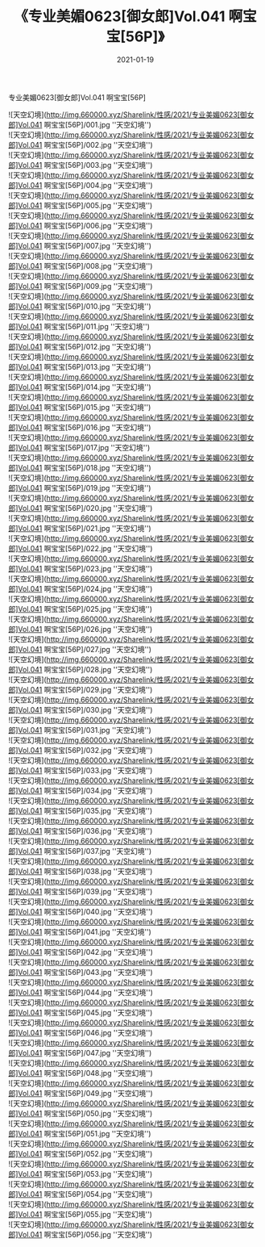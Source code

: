 ﻿---
layout: post
title:  《专业美媚0623[御女郎]Vol.041 啊宝宝[56P]》
date:   2021-01-19
img: http://img.660000.xyz/Sharelink/性感/2021/专业美媚0623[御女郎]Vol.041 啊宝宝[56P]/000.jpg
categories: [美女, 性感, 泳衣]
---

专业美媚0623[御女郎]Vol.041 啊宝宝[56P]



![天空幻境](http://img.660000.xyz/Sharelink/性感/2021/专业美媚0623[御女郎]Vol.041 啊宝宝[56P]/001.jpg ''天空幻境'') <br>
![天空幻境](http://img.660000.xyz/Sharelink/性感/2021/专业美媚0623[御女郎]Vol.041 啊宝宝[56P]/002.jpg ''天空幻境'') <br>
![天空幻境](http://img.660000.xyz/Sharelink/性感/2021/专业美媚0623[御女郎]Vol.041 啊宝宝[56P]/003.jpg ''天空幻境'') <br>
![天空幻境](http://img.660000.xyz/Sharelink/性感/2021/专业美媚0623[御女郎]Vol.041 啊宝宝[56P]/004.jpg ''天空幻境'') <br>
![天空幻境](http://img.660000.xyz/Sharelink/性感/2021/专业美媚0623[御女郎]Vol.041 啊宝宝[56P]/005.jpg ''天空幻境'') <br>
![天空幻境](http://img.660000.xyz/Sharelink/性感/2021/专业美媚0623[御女郎]Vol.041 啊宝宝[56P]/006.jpg ''天空幻境'') <br>
![天空幻境](http://img.660000.xyz/Sharelink/性感/2021/专业美媚0623[御女郎]Vol.041 啊宝宝[56P]/007.jpg ''天空幻境'') <br>
![天空幻境](http://img.660000.xyz/Sharelink/性感/2021/专业美媚0623[御女郎]Vol.041 啊宝宝[56P]/008.jpg ''天空幻境'') <br>
![天空幻境](http://img.660000.xyz/Sharelink/性感/2021/专业美媚0623[御女郎]Vol.041 啊宝宝[56P]/009.jpg ''天空幻境'') <br>
![天空幻境](http://img.660000.xyz/Sharelink/性感/2021/专业美媚0623[御女郎]Vol.041 啊宝宝[56P]/010.jpg ''天空幻境'') <br>
![天空幻境](http://img.660000.xyz/Sharelink/性感/2021/专业美媚0623[御女郎]Vol.041 啊宝宝[56P]/011.jpg ''天空幻境'') <br>
![天空幻境](http://img.660000.xyz/Sharelink/性感/2021/专业美媚0623[御女郎]Vol.041 啊宝宝[56P]/012.jpg ''天空幻境'') <br>
![天空幻境](http://img.660000.xyz/Sharelink/性感/2021/专业美媚0623[御女郎]Vol.041 啊宝宝[56P]/013.jpg ''天空幻境'') <br>
![天空幻境](http://img.660000.xyz/Sharelink/性感/2021/专业美媚0623[御女郎]Vol.041 啊宝宝[56P]/014.jpg ''天空幻境'') <br>
![天空幻境](http://img.660000.xyz/Sharelink/性感/2021/专业美媚0623[御女郎]Vol.041 啊宝宝[56P]/015.jpg ''天空幻境'') <br>
![天空幻境](http://img.660000.xyz/Sharelink/性感/2021/专业美媚0623[御女郎]Vol.041 啊宝宝[56P]/016.jpg ''天空幻境'') <br>
![天空幻境](http://img.660000.xyz/Sharelink/性感/2021/专业美媚0623[御女郎]Vol.041 啊宝宝[56P]/017.jpg ''天空幻境'') <br>
![天空幻境](http://img.660000.xyz/Sharelink/性感/2021/专业美媚0623[御女郎]Vol.041 啊宝宝[56P]/018.jpg ''天空幻境'') <br>
![天空幻境](http://img.660000.xyz/Sharelink/性感/2021/专业美媚0623[御女郎]Vol.041 啊宝宝[56P]/019.jpg ''天空幻境'') <br>
![天空幻境](http://img.660000.xyz/Sharelink/性感/2021/专业美媚0623[御女郎]Vol.041 啊宝宝[56P]/020.jpg ''天空幻境'') <br>
![天空幻境](http://img.660000.xyz/Sharelink/性感/2021/专业美媚0623[御女郎]Vol.041 啊宝宝[56P]/021.jpg ''天空幻境'') <br>
![天空幻境](http://img.660000.xyz/Sharelink/性感/2021/专业美媚0623[御女郎]Vol.041 啊宝宝[56P]/022.jpg ''天空幻境'') <br>
![天空幻境](http://img.660000.xyz/Sharelink/性感/2021/专业美媚0623[御女郎]Vol.041 啊宝宝[56P]/023.jpg ''天空幻境'') <br>
![天空幻境](http://img.660000.xyz/Sharelink/性感/2021/专业美媚0623[御女郎]Vol.041 啊宝宝[56P]/024.jpg ''天空幻境'') <br>
![天空幻境](http://img.660000.xyz/Sharelink/性感/2021/专业美媚0623[御女郎]Vol.041 啊宝宝[56P]/025.jpg ''天空幻境'') <br>
![天空幻境](http://img.660000.xyz/Sharelink/性感/2021/专业美媚0623[御女郎]Vol.041 啊宝宝[56P]/026.jpg ''天空幻境'') <br>
![天空幻境](http://img.660000.xyz/Sharelink/性感/2021/专业美媚0623[御女郎]Vol.041 啊宝宝[56P]/027.jpg ''天空幻境'') <br>
![天空幻境](http://img.660000.xyz/Sharelink/性感/2021/专业美媚0623[御女郎]Vol.041 啊宝宝[56P]/028.jpg ''天空幻境'') <br>
![天空幻境](http://img.660000.xyz/Sharelink/性感/2021/专业美媚0623[御女郎]Vol.041 啊宝宝[56P]/029.jpg ''天空幻境'') <br>
![天空幻境](http://img.660000.xyz/Sharelink/性感/2021/专业美媚0623[御女郎]Vol.041 啊宝宝[56P]/030.jpg ''天空幻境'') <br>
![天空幻境](http://img.660000.xyz/Sharelink/性感/2021/专业美媚0623[御女郎]Vol.041 啊宝宝[56P]/031.jpg ''天空幻境'') <br>
![天空幻境](http://img.660000.xyz/Sharelink/性感/2021/专业美媚0623[御女郎]Vol.041 啊宝宝[56P]/032.jpg ''天空幻境'') <br>
![天空幻境](http://img.660000.xyz/Sharelink/性感/2021/专业美媚0623[御女郎]Vol.041 啊宝宝[56P]/033.jpg ''天空幻境'') <br>
![天空幻境](http://img.660000.xyz/Sharelink/性感/2021/专业美媚0623[御女郎]Vol.041 啊宝宝[56P]/034.jpg ''天空幻境'') <br>
![天空幻境](http://img.660000.xyz/Sharelink/性感/2021/专业美媚0623[御女郎]Vol.041 啊宝宝[56P]/035.jpg ''天空幻境'') <br>
![天空幻境](http://img.660000.xyz/Sharelink/性感/2021/专业美媚0623[御女郎]Vol.041 啊宝宝[56P]/036.jpg ''天空幻境'') <br>
![天空幻境](http://img.660000.xyz/Sharelink/性感/2021/专业美媚0623[御女郎]Vol.041 啊宝宝[56P]/037.jpg ''天空幻境'') <br>
![天空幻境](http://img.660000.xyz/Sharelink/性感/2021/专业美媚0623[御女郎]Vol.041 啊宝宝[56P]/038.jpg ''天空幻境'') <br>
![天空幻境](http://img.660000.xyz/Sharelink/性感/2021/专业美媚0623[御女郎]Vol.041 啊宝宝[56P]/039.jpg ''天空幻境'') <br>
![天空幻境](http://img.660000.xyz/Sharelink/性感/2021/专业美媚0623[御女郎]Vol.041 啊宝宝[56P]/040.jpg ''天空幻境'') <br>
![天空幻境](http://img.660000.xyz/Sharelink/性感/2021/专业美媚0623[御女郎]Vol.041 啊宝宝[56P]/041.jpg ''天空幻境'') <br>
![天空幻境](http://img.660000.xyz/Sharelink/性感/2021/专业美媚0623[御女郎]Vol.041 啊宝宝[56P]/042.jpg ''天空幻境'') <br>
![天空幻境](http://img.660000.xyz/Sharelink/性感/2021/专业美媚0623[御女郎]Vol.041 啊宝宝[56P]/043.jpg ''天空幻境'') <br>
![天空幻境](http://img.660000.xyz/Sharelink/性感/2021/专业美媚0623[御女郎]Vol.041 啊宝宝[56P]/044.jpg ''天空幻境'') <br>
![天空幻境](http://img.660000.xyz/Sharelink/性感/2021/专业美媚0623[御女郎]Vol.041 啊宝宝[56P]/045.jpg ''天空幻境'') <br>
![天空幻境](http://img.660000.xyz/Sharelink/性感/2021/专业美媚0623[御女郎]Vol.041 啊宝宝[56P]/046.jpg ''天空幻境'') <br>
![天空幻境](http://img.660000.xyz/Sharelink/性感/2021/专业美媚0623[御女郎]Vol.041 啊宝宝[56P]/047.jpg ''天空幻境'') <br>
![天空幻境](http://img.660000.xyz/Sharelink/性感/2021/专业美媚0623[御女郎]Vol.041 啊宝宝[56P]/048.jpg ''天空幻境'') <br>
![天空幻境](http://img.660000.xyz/Sharelink/性感/2021/专业美媚0623[御女郎]Vol.041 啊宝宝[56P]/049.jpg ''天空幻境'') <br>
![天空幻境](http://img.660000.xyz/Sharelink/性感/2021/专业美媚0623[御女郎]Vol.041 啊宝宝[56P]/050.jpg ''天空幻境'') <br>
![天空幻境](http://img.660000.xyz/Sharelink/性感/2021/专业美媚0623[御女郎]Vol.041 啊宝宝[56P]/051.jpg ''天空幻境'') <br>
![天空幻境](http://img.660000.xyz/Sharelink/性感/2021/专业美媚0623[御女郎]Vol.041 啊宝宝[56P]/052.jpg ''天空幻境'') <br>
![天空幻境](http://img.660000.xyz/Sharelink/性感/2021/专业美媚0623[御女郎]Vol.041 啊宝宝[56P]/053.jpg ''天空幻境'') <br>
![天空幻境](http://img.660000.xyz/Sharelink/性感/2021/专业美媚0623[御女郎]Vol.041 啊宝宝[56P]/054.jpg ''天空幻境'') <br>
![天空幻境](http://img.660000.xyz/Sharelink/性感/2021/专业美媚0623[御女郎]Vol.041 啊宝宝[56P]/055.jpg ''天空幻境'') <br>
![天空幻境](http://img.660000.xyz/Sharelink/性感/2021/专业美媚0623[御女郎]Vol.041 啊宝宝[56P]/056.jpg ''天空幻境'') <br>